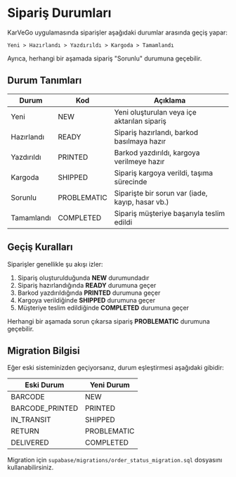 # Sipariş Durumları

KarVeGo uygulamasında siparişler aşağıdaki durumlar arasında geçiş yapar:

```
Yeni > Hazırlandı > Yazdırıldı > Kargoda > Tamamlandı
```

Ayrıca, herhangi bir aşamada sipariş "Sorunlu" durumuna geçebilir.

## Durum Tanımları

| Durum         | Kod           | Açıklama                                           |
|---------------|---------------|-----------------------------------------------------|
| Yeni          | NEW           | Yeni oluşturulan veya içe aktarılan sipariş         |
| Hazırlandı    | READY         | Sipariş hazırlandı, barkod basılmaya hazır           |
| Yazdırıldı    | PRINTED       | Barkod yazdırıldı, kargoya verilmeye hazır          |
| Kargoda       | SHIPPED       | Sipariş kargoya verildi, taşıma sürecinde            |
| Sorunlu       | PROBLEMATIC   | Siparişte bir sorun var (iade, kayıp, hasar vb.)     |
| Tamamlandı    | COMPLETED     | Sipariş müşteriye başarıyla teslim edildi            |

## Geçiş Kuralları

Siparişler genellikle şu akışı izler:

1. Sipariş oluşturulduğunda **NEW** durumundadır
2. Sipariş hazırlandığında **READY** durumuna geçer
3. Barkod yazdırıldığında **PRINTED** durumuna geçer
4. Kargoya verildiğinde **SHIPPED** durumuna geçer
5. Müşteriye teslim edildiğinde **COMPLETED** durumuna geçer

Herhangi bir aşamada sorun çıkarsa sipariş **PROBLEMATIC** durumuna geçebilir.

## Migration Bilgisi

Eğer eski sisteminizden geçiyorsanız, durum eşleştirmesi aşağıdaki gibidir:

| Eski Durum           | Yeni Durum     |
|----------------------|----------------|
| BARCODE              | NEW            |
| BARCODE_PRINTED      | PRINTED        |
| IN_TRANSIT           | SHIPPED        |
| RETURN               | PROBLEMATIC    |
| DELIVERED            | COMPLETED      |

Migration için `supabase/migrations/order_status_migration.sql` dosyasını kullanabilirsiniz. 